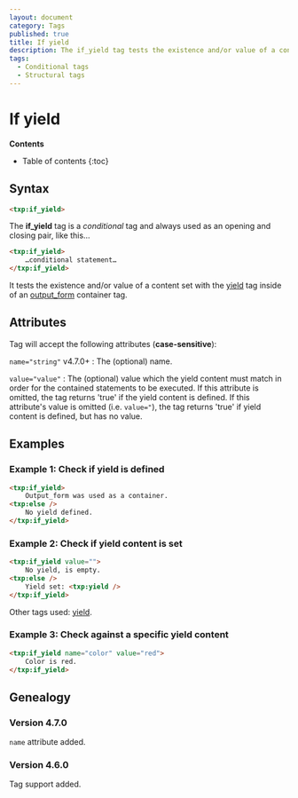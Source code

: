 ```yaml
---
layout: document
category: Tags
published: true
title: If yield
description: The if_yield tag tests the existence and/or value of a content set with the yield tag inside of an output_form container tag.
tags:
  - Conditional tags
  - Structural tags
---
```


# If yield

**Contents**

* Table of contents
{:toc}

## Syntax

~~~ html
<txp:if_yield>
~~~

The **if_yield** tag is a *conditional* tag and always used as an opening and closing pair, like this…

~~~ html
<txp:if_yield>
    …conditional statement…
</txp:if_yield>
~~~

It tests the existence and/or value of a content set with the [yield](/tags/yield) tag inside of an [output_form](/tags/output_form) container tag.

## Attributes

Tag will accept the following attributes (**case-sensitive**):

`name="string"` <span class="footnote warning">v4.7.0+</span>
: The (optional) name.

`value="value"`
: The (optional) value which the yield content must match in order for the contained statements to be executed. If this attribute is omitted, the tag returns 'true' if the yield content is defined. If this attribute's value is omitted (i.e. `value="`), the tag returns 'true' if yield content is defined, but has no value.

## Examples

### Example 1: Check if yield is defined

~~~ html
<txp:if_yield>
    Output_form was used as a container.
<txp:else />
    No yield defined.
</txp:if_yield>
~~~

### Example 2: Check if yield content is set

~~~ html
<txp:if_yield value="">
    No yield, is empty.
<txp:else />
    Yield set: <txp:yield />
</txp:if_yield>
~~~

Other tags used: [yield](/tags/yield).

### Example 3: Check against a specific yield content

~~~ html
<txp:if_yield name="color" value="red">
	Color is red.
</txp:if_yield>
~~~

## Genealogy

### Version 4.7.0

`name` attribute added.

### Version 4.6.0

Tag support added.
